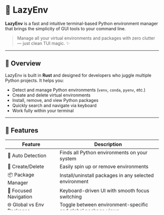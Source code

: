 # 🐢 LazyEnv

**LazyEnv** is a fast and intuitive terminal-based Python environment manager that brings the simplicity of GUI tools to your command line.

> Manage all your virtual environments and packages with zero clutter — just clean TUI magic. ✨

---

## 📌 Overview

LazyEnv is built in **Rust** and designed for developers who juggle multiple Python projects. It helps you:

- Detect and manage Python environments (`venv`, `conda`, `pyenv`, etc.)
- Create and delete virtual environments
- Install, remove, and view Python packages
- Quickly search and navigate via keyboard
- Work fully within your terminal

---

## 🧰 Features

| Feature                            | Description                                                                 |
|------------------------------------|-----------------------------------------------------------------------------|
| 🔎 Auto Detection                  | Finds all Python environments on your system                               |
| 🌱 Create/Delete                   | Easily spin up or remove environments                                      |
| 📦 Package Manager                 | Install/uninstall packages in any selected environment                     |
| 🎯 Focused Navigation              | Keyboard-driven UI with smooth focus switching                             |
| 🌐 Global vs Env Packages          | Toggle between environment-specific and global package views               |
| 🖥️ Built-in Terminal UI            | Clean and responsive interface powered by Ratatui + Crossterm              |

---

## ⚙️ Installation

LazyEnv is published as a global CLI tool.

```bash
npm install -g @highmoonlander/lazyenv@0.1.2
```

## 🚀 Getting Started
```bash
lazyenv
```
## 🎮 Keyboard Controls

General
	•	↑ / ↓ — Move selection
	•	Tab — Switch focus (envs <-> packages)
	•	Enter — View packages in selected environment
	•	Esc — Cancel or go back
	•	q — Quit application
	•	x — Toggle help menu

Environment Actions
	•	n — Create new environment
	•	d — Delete selected environment
	•	s — Search environments
	•	R — Refresh environment list

Package Actions
	•	i — Install new package
	•	r — Remove selected package
	•	g — Toggle global/environment packages

## 🔍 Environment Detection

LazyEnv automatically detects environments from:
	•	System Python
	•	Local .venv/ folders
	•	~/.virtualenvs/
	•	~/.venv/
	•	~/.pyenv/versions/
	•	Conda environments

## 🤝 Contributing
	1.	Fork the repo
	2.	Create a branch: git checkout -b feature/your-feature
	3.	Commit changes: git commit -m "feat: your message"
	4.	Push: git push origin feature/your-feature
	5.	Open a Pull Request

Issues and suggestions are welcome too!

## 📜 License

Licensed under the MIT License.